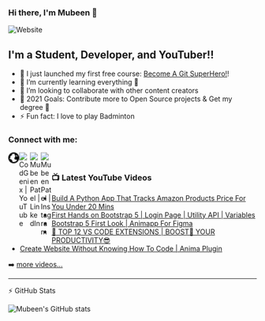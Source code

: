 ### Hi there, I'm Mubeen 👋

![Website](https://img.shields.io/website?down_color=grey&down_message=offline&label=website&logo=brave&style=for-the-badge&up_message=up&url=https%3A%2F%2Fmubeenpatel99.github.io)

## I'm a Student, Developer, and YouTuber!!

- 🔭 I just launched my first free course: [Become A Git SuperHero!][course]!
- 🌱 I’m currently learning everything 🤣
- 👯 I’m looking to collaborate with other content creators
- 🥅 2021 Goals: Contribute more to Open Source projects & Get my degree 🤣
- ⚡ Fun fact: I love to play Badminton

### Connect with me:

[<img align="left" alt="mubeenpatel99.github.io" width="22px" src="https://raw.githubusercontent.com/iconic/open-iconic/master/svg/globe.svg" />][website]

[<img align="left" alt="CodGenix | YouTube" width="22px" src="https://cdn.jsdelivr.net/npm/simple-icons@v3/icons/youtube.svg" />][youtube]

[<img align="left" alt="Mubeen Patel | LinkedIn" width="22px" src="https://cdn.jsdelivr.net/npm/simple-icons@v3/icons/linkedin.svg" />][linkedin]

[<img align="left" alt="Mubeen Patel | Instagram" width="22px" src="https://cdn.jsdelivr.net/npm/simple-icons@v3/icons/instagram.svg" />][instagram]

<br />

### 📺 Latest YouTube Videos

<!-- YOUTUBE:START -->
- [Build A Python App That Tracks Amazon Products Price For You Under 20 Mins](https://www.youtube.com/watch?v=BTzu9hIYYeQ)
- [First Hands on Bootstrap 5 | Login Page | Utility API | Variables](https://www.youtube.com/watch?v=G2gWoeQON_w)
- [Bootstrap 5 First Look | Animapp For Figma](https://www.youtube.com/watch?v=8vMVVEBkv04)
- [📣 TOP 1️2️ VS CODE EXTENSIONS | BOOST🚀 YOUR PRODUCTIVITY😎](https://www.youtube.com/watch?v=fIbJovBOAqY)
- [Create Website Without Knowing How To Code | Anima Plugin](https://www.youtube.com/watch?v=8diPGI9Y8TM)
<!-- YOUTUBE:END -->

➡️ [more videos...](https://youtube.com/codgenix)

---

:zap: GitHub Stats</summary>

![Mubeen's GitHub stats](https://github-readme-stats.vercel.app/api?username=mubeenpatel99&show_icons=true&theme=radical)

[website]: https://mubeenpatel99.github.io
[course]: https://www.youtube.com/watch?v=ESWUH74if1w&list=PLrIwPWdg1m0_8kZ_zeIGGkXrA-p0SS5-Q
[youtube]: https://youtube.com/codgenix
[instagram]: https://instagram.com/_mubeen_patel
[linkedin]: https://linkedin.com/in/mubeen-patel
[webdevplaylist]: https://www.youtube.com/playlist?list=PLkwxH9e_vrAJ0WbEsFA9W3I1W-g_BTsbt
[jsplaylist]: https://www.youtube.com/playlist?list=PLkwxH9e_vrALRJKu7wfXby3MKeflhTu6B
[cssplaylist]: https://www.youtube.com/playlist?list=PLkwxH9e_vrALSdvZuEh6gqQdmDoDIoqz4
[reactplaylist]: https://www.youtube.com/playlist?list=PLkwxH9e_vrAK4TdffpxKY3QGyHCpxFcQ0
